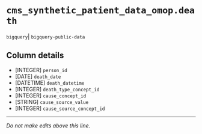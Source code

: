 # `cms_synthetic_patient_data_omop.death`
`bigquery`| `bigquery-public-data`

## Column details
* [INTEGER]   `person_id`
* [DATE]      `death_date`
* [DATETIME]  `death_datetime`
* [INTEGER]   `death_type_concept_id`
* [INTEGER]   `cause_concept_id`
* [STRING]    `cause_source_value`
* [INTEGER]   `cause_source_concept_id`

-------------------------------------------------------------------------------
*Do not make edits above this line.*
